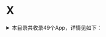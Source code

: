 # X
<details>
<summary>
本目录共收录49个App，详情见如下：
</summary>

- [下厨房](https://github.com/zirawell/R-Store/tree/main/Rule/QuanX/Adblock/App/X/%E4%B8%8B%E5%8E%A8%E6%88%BF)
- [兴业生活](https://github.com/zirawell/R-Store/tree/main/Rule/QuanX/Adblock/App/X/%E5%85%B4%E4%B8%9A%E7%94%9F%E6%B4%BB)
- [兴业证券优理宝](https://github.com/zirawell/R-Store/tree/main/Rule/QuanX/Adblock/App/X/%E5%85%B4%E4%B8%9A%E8%AF%81%E5%88%B8%E4%BC%98%E7%90%86%E5%AE%9D)
- [兴业银行](https://github.com/zirawell/R-Store/tree/main/Rule/QuanX/Adblock/App/X/%E5%85%B4%E4%B8%9A%E9%93%B6%E8%A1%8C)
- [厦门航空](https://github.com/zirawell/R-Store/tree/main/Rule/QuanX/Adblock/App/X/%E5%8E%A6%E9%97%A8%E8%88%AA%E7%A9%BA)
- [向日葵远程控制](https://github.com/zirawell/R-Store/tree/main/Rule/QuanX/Adblock/App/X/%E5%90%91%E6%97%A5%E8%91%B5%E8%BF%9C%E7%A8%8B%E6%8E%A7%E5%88%B6)
- [喜马拉雅](https://github.com/zirawell/R-Store/tree/main/Rule/QuanX/Adblock/App/X/%E5%96%9C%E9%A9%AC%E6%8B%89%E9%9B%85)
- [小Biu智家](https://github.com/zirawell/R-Store/tree/main/Rule/QuanX/Adblock/App/X/%E5%B0%8FBiu%E6%99%BA%E5%AE%B6)
- [小佩宠物](https://github.com/zirawell/R-Store/tree/main/Rule/QuanX/Adblock/App/X/%E5%B0%8F%E4%BD%A9%E5%AE%A0%E7%89%A9)
- [小利生活](https://github.com/zirawell/R-Store/tree/main/Rule/QuanX/Adblock/App/X/%E5%B0%8F%E5%88%A9%E7%94%9F%E6%B4%BB)
- [小合拓展](https://github.com/zirawell/R-Store/tree/main/Rule/QuanX/Adblock/App/X/%E5%B0%8F%E5%90%88%E6%8B%93%E5%B1%95)
- [小爱音箱](https://github.com/zirawell/R-Store/tree/main/Rule/QuanX/Adblock/App/X/%E5%B0%8F%E7%88%B1%E9%9F%B3%E7%AE%B1)
- [小牛电动](https://github.com/zirawell/R-Store/tree/main/Rule/QuanX/Adblock/App/X/%E5%B0%8F%E7%89%9B%E7%94%B5%E5%8A%A8)
- [小特](https://github.com/zirawell/R-Store/tree/main/Rule/QuanX/Adblock/App/X/%E5%B0%8F%E7%89%B9)
- [小白学习打印](https://github.com/zirawell/R-Store/tree/main/Rule/QuanX/Adblock/App/X/%E5%B0%8F%E7%99%BD%E5%AD%A6%E4%B9%A0%E6%89%93%E5%8D%B0)
- [小睡眠](https://github.com/zirawell/R-Store/tree/main/Rule/QuanX/Adblock/App/X/%E5%B0%8F%E7%9D%A1%E7%9C%A0)
- [小站](https://github.com/zirawell/R-Store/tree/main/Rule/QuanX/Adblock/App/X/%E5%B0%8F%E7%AB%99)
- [小米商城](https://github.com/zirawell/R-Store/tree/main/Rule/QuanX/Adblock/App/X/%E5%B0%8F%E7%B1%B3%E5%95%86%E5%9F%8E)
- [小米打印](https://github.com/zirawell/R-Store/tree/main/Rule/QuanX/Adblock/App/X/%E5%B0%8F%E7%B1%B3%E6%89%93%E5%8D%B0)
- [小米有品](https://github.com/zirawell/R-Store/tree/main/Rule/QuanX/Adblock/App/X/%E5%B0%8F%E7%B1%B3%E6%9C%89%E5%93%81)
- [小米运动](https://github.com/zirawell/R-Store/tree/main/Rule/QuanX/Adblock/App/X/%E5%B0%8F%E7%B1%B3%E8%BF%90%E5%8A%A8)
- [小红书](https://github.com/zirawell/R-Store/tree/main/Rule/QuanX/Adblock/App/X/%E5%B0%8F%E7%BA%A2%E4%B9%A6)
- [小芒](https://github.com/zirawell/R-Store/tree/main/Rule/QuanX/Adblock/App/X/%E5%B0%8F%E8%8A%92)
- [小蚕霸王餐](https://github.com/zirawell/R-Store/tree/main/Rule/QuanX/Adblock/App/X/%E5%B0%8F%E8%9A%95%E9%9C%B8%E7%8E%8B%E9%A4%90)
- [小象超市](https://github.com/zirawell/R-Store/tree/main/Rule/QuanX/Adblock/App/X/%E5%B0%8F%E8%B1%A1%E8%B6%85%E5%B8%82)
- [小鹏汽车](https://github.com/zirawell/R-Store/tree/main/Rule/QuanX/Adblock/App/X/%E5%B0%8F%E9%B9%8F%E6%B1%BD%E8%BD%A6)
- [小黑盒](https://github.com/zirawell/R-Store/tree/main/Rule/QuanX/Adblock/App/X/%E5%B0%8F%E9%BB%91%E7%9B%92)
- [希尔顿荣誉客会](https://github.com/zirawell/R-Store/tree/main/Rule/QuanX/Adblock/App/X/%E5%B8%8C%E5%B0%94%E9%A1%BF%E8%8D%A3%E8%AA%89%E5%AE%A2%E4%BC%9A)
- [希沃白板](https://github.com/zirawell/R-Store/tree/main/Rule/QuanX/Adblock/App/X/%E5%B8%8C%E6%B2%83%E7%99%BD%E6%9D%BF)
- [心悦俱乐部](https://github.com/zirawell/R-Store/tree/main/Rule/QuanX/Adblock/App/X/%E5%BF%83%E6%82%A6%E4%BF%B1%E4%B9%90%E9%83%A8)
- [携程旅行](https://github.com/zirawell/R-Store/tree/main/Rule/QuanX/Adblock/App/X/%E6%90%BA%E7%A8%8B%E6%97%85%E8%A1%8C)
- [新浪新闻](https://github.com/zirawell/R-Store/tree/main/Rule/QuanX/Adblock/App/X/%E6%96%B0%E6%B5%AA%E6%96%B0%E9%97%BB)
- [新片场](https://github.com/zirawell/R-Store/tree/main/Rule/QuanX/Adblock/App/X/%E6%96%B0%E7%89%87%E5%9C%BA)
- [星火英语](https://github.com/zirawell/R-Store/tree/main/Rule/QuanX/Adblock/App/X/%E6%98%9F%E7%81%AB%E8%8B%B1%E8%AF%AD)
- [星财富](https://github.com/zirawell/R-Store/tree/main/Rule/QuanX/Adblock/App/X/%E6%98%9F%E8%B4%A2%E5%AF%8C)
- [星途starway](https://github.com/zirawell/R-Store/tree/main/Rule/QuanX/Adblock/App/X/%E6%98%9F%E9%80%94starway)
- [晓晓优选霸王餐](https://github.com/zirawell/R-Store/tree/main/Rule/QuanX/Adblock/App/X/%E6%99%93%E6%99%93%E4%BC%98%E9%80%89%E9%9C%B8%E7%8E%8B%E9%A4%90)
- [福享太平](https://github.com/zirawell/R-Store/tree/main/Rule/QuanX/Adblock/App/X/%E7%A6%8F%E4%BA%AB%E5%A4%AA%E5%B9%B3)
- [笑容加](https://github.com/zirawell/R-Store/tree/main/Rule/QuanX/Adblock/App/X/%E7%AC%91%E5%AE%B9%E5%8A%A0)
- [米游社](https://github.com/zirawell/R-Store/tree/main/Rule/QuanX/Adblock/App/X/%E7%B1%B3%E6%B8%B8%E7%A4%BE)
- [米读小说](https://github.com/zirawell/R-Store/tree/main/Rule/QuanX/Adblock/App/X/%E7%B1%B3%E8%AF%BB%E5%B0%8F%E8%AF%B4)
- [西施眼](https://github.com/zirawell/R-Store/tree/main/Rule/QuanX/Adblock/App/X/%E8%A5%BF%E6%96%BD%E7%9C%BC)
- [西窗烛](https://github.com/zirawell/R-Store/tree/main/Rule/QuanX/Adblock/App/X/%E8%A5%BF%E7%AA%97%E7%83%9B)
- [讯飞输入法](https://github.com/zirawell/R-Store/tree/main/Rule/QuanX/Adblock/App/X/%E8%AE%AF%E9%A3%9E%E8%BE%93%E5%85%A5%E6%B3%95)
- [迅游加速器](https://github.com/zirawell/R-Store/tree/main/Rule/QuanX/Adblock/App/X/%E8%BF%85%E6%B8%B8%E5%8A%A0%E9%80%9F%E5%99%A8)
- [迅雷](https://github.com/zirawell/R-Store/tree/main/Rule/QuanX/Adblock/App/X/%E8%BF%85%E9%9B%B7)
- [闲鱼](https://github.com/zirawell/R-Store/tree/main/Rule/QuanX/Adblock/App/X/%E9%97%B2%E9%B1%BC)
- [雪球](https://github.com/zirawell/R-Store/tree/main/Rule/QuanX/Adblock/App/X/%E9%9B%AA%E7%90%83)
- [香山智能](https://github.com/zirawell/R-Store/tree/main/Rule/QuanX/Adblock/App/X/%E9%A6%99%E5%B1%B1%E6%99%BA%E8%83%BD)

</details>